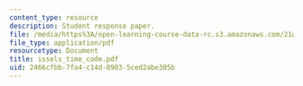 ```yaml
---
content_type: resource
description: Student response paper.
file: /media/https%3A/open-learning-course-data-rc.s3.amazonaws.com/21w-765j-interactive-and-non-linear-narrative-theory-and-practice-spring-2004/2466cfbb7fa4c14d89035ced2abe305b_issels_time_code.pdf
file_type: application/pdf
resourcetype: Document
title: issels_time_code.pdf
uid: 2466cfbb-7fa4-c14d-8903-5ced2abe305b
---
```

